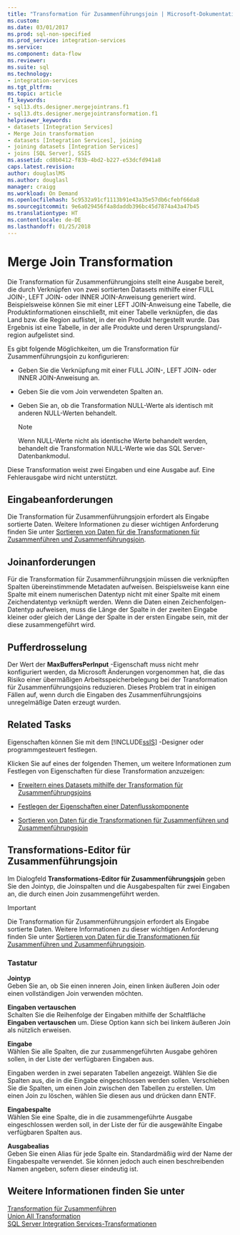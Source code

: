 ```yaml
---
title: "Transformation für Zusammenführungsjoin | Microsoft-Dokumentation"
ms.custom: 
ms.date: 03/01/2017
ms.prod: sql-non-specified
ms.prod_service: integration-services
ms.service: 
ms.component: data-flow
ms.reviewer: 
ms.suite: sql
ms.technology:
- integration-services
ms.tgt_pltfrm: 
ms.topic: article
f1_keywords:
- sql13.dts.designer.mergejointrans.f1
- sql13.dts.designer.mergejointransformation.f1
helpviewer_keywords:
- datasets [Integration Services]
- Merge Join transformation
- datasets [Integration Services], joining
- joining datasets [Integration Services]
- joins [SQL Server], SSIS
ms.assetid: cd8b0412-f83b-4bd2-b227-e53dcfd941a8
caps.latest.revision: 
author: douglaslMS
ms.author: douglasl
manager: craigg
ms.workload: On Demand
ms.openlocfilehash: 5c9532a91cf1113b91e43a35e57db6cfebf66da8
ms.sourcegitcommit: 9e6a029456f4a8daddb396bc45d7874a43a47b45
ms.translationtype: HT
ms.contentlocale: de-DE
ms.lasthandoff: 01/25/2018
---
```

# <a name="merge-join-transformation"></a>Merge Join Transformation
  Die Transformation für Zusammenführungjoins stellt eine Ausgabe bereit, die durch Verknüpfen von zwei sortierten Datasets mithilfe einer FULL JOIN-, LEFT JOIN- oder INNER JOIN-Anweisung generiert wird. Beispielsweise können Sie mit einer LEFT JOIN-Anweisung eine Tabelle, die Produktinformationen einschließt, mit einer Tabelle verknüpfen, die das Land bzw. die Region auflistet, in der ein Produkt hergestellt wurde. Das Ergebnis ist eine Tabelle, in der alle Produkte und deren Ursprungsland/-region aufgelistet sind.  
  
 Es gibt folgende Möglichkeiten, um die Transformation für Zusammenführungsjoin zu konfigurieren:  
  
-   Geben Sie die Verknüpfung mit einer FULL JOIN-, LEFT JOIN- oder INNER JOIN-Anweisung an.  
  
-   Geben Sie die vom Join verwendeten Spalten an.  
  
-   Geben Sie an, ob die Transformation NULL-Werte als identisch mit anderen NULL-Werten behandelt.  
  
    > [!NOTE]  
    >  Wenn NULL-Werte nicht als identische Werte behandelt werden, behandelt die Transformation NULL-Werte wie das SQL Server-Datenbankmodul.  
  
 Diese Transformation weist zwei Eingaben und eine Ausgabe auf. Eine Fehlerausgabe wird nicht unterstützt.  
  
## <a name="input-requirements"></a>Eingabeanforderungen  
 Die Transformation für Zusammenführungsjoin erfordert als Eingabe sortierte Daten. Weitere Informationen zu dieser wichtigen Anforderung finden Sie unter [Sortieren von Daten für die Transformationen für Zusammenführen und Zusammenführungsjoin](../../../integration-services/data-flow/transformations/sort-data-for-the-merge-and-merge-join-transformations.md).  
  
## <a name="join-requirements"></a>Joinanforderungen  
 Für die Transformation für Zusammenführungsjoin müssen die verknüpften Spalten übereinstimmende Metadaten aufweisen. Beispielsweise kann eine Spalte mit einem numerischen Datentyp nicht mit einer Spalte mit einem Zeichendatentyp verknüpft werden. Wenn die Daten einen Zeichenfolgen-Datentyp aufweisen, muss die Länge der Spalte in der zweiten Eingabe kleiner oder gleich der Länge der Spalte in der ersten Eingabe sein, mit der diese zusammengeführt wird.  
  
## <a name="buffer-throttling"></a>Pufferdrosselung  
 Der Wert der **MaxBuffersPerInput** -Eigenschaft muss nicht mehr konfiguriert werden, da Microsoft Änderungen vorgenommen hat, die das Risiko einer übermäßigen Arbeitsspeicherbelegung bei der Transformation für Zusammenführungsjoins reduzieren. Dieses Problem trat in einigen Fällen auf, wenn durch die Eingaben des Zusammenführungsjoins unregelmäßige Daten erzeugt wurden.  
  
## <a name="related-tasks"></a>Related Tasks  
 Eigenschaften können Sie mit dem [!INCLUDE[ssIS](../../../includes/ssis-md.md)] -Designer oder programmgesteuert festlegen.  
  
 Klicken Sie auf eines der folgenden Themen, um weitere Informationen zum Festlegen von Eigenschaften für diese Transformation anzuzeigen:  
  
-   [Erweitern eines Datasets mithilfe der Transformation für Zusammenführungsjoins](../../../integration-services/data-flow/transformations/extend-a-dataset-by-using-the-merge-join-transformation.md)  
  
-   [Festlegen der Eigenschaften einer Datenflusskomponente](../../../integration-services/data-flow/set-the-properties-of-a-data-flow-component.md)  
  
-   [Sortieren von Daten für die Transformationen für Zusammenführen und Zusammenführungsjoin](../../../integration-services/data-flow/transformations/sort-data-for-the-merge-and-merge-join-transformations.md)  
  
## <a name="merge-join-transformation-editor"></a>Transformations-Editor für Zusammenführungsjoin
  Im Dialogfeld **Transformations-Editor für Zusammenführungsjoin** geben Sie den Jointyp, die Joinspalten und die Ausgabespalten für zwei Eingaben an, die durch einen Join zusammengeführt werden.  
  
> [!IMPORTANT]  
>  Die Transformation für Zusammenführungsjoin erfordert als Eingabe sortierte Daten. Weitere Informationen zu dieser wichtigen Anforderung finden Sie unter [Sortieren von Daten für die Transformationen für Zusammenführen und Zusammenführungsjoin](../../../integration-services/data-flow/transformations/sort-data-for-the-merge-and-merge-join-transformations.md).  
  
### <a name="options"></a>Tastatur  
 **Jointyp**  
 Geben Sie an, ob Sie einen inneren Join, einen linken äußeren Join oder einen vollständigen Join verwenden möchten.  
  
 **Eingaben vertauschen**  
 Schalten Sie die Reihenfolge der Eingaben mithilfe der Schaltfläche **Eingaben vertauschen** um. Diese Option kann sich bei linkem äußeren Join als nützlich erweisen.  
  
 **Eingabe**  
 Wählen Sie alle Spalten, die zur zusammengeführten Ausgabe gehören sollen, in der Liste der verfügbaren Eingaben aus.  
  
 Eingaben werden in zwei separaten Tabellen angezeigt. Wählen Sie die Spalten aus, die in die Eingabe eingeschlossen werden sollen. Verschieben Sie die Spalten, um einen Join zwischen den Tabellen zu erstellen. Um einen Join zu löschen, wählen Sie diesen aus und drücken dann ENTF.  
  
 **Eingabespalte**  
 Wählen Sie eine Spalte, die in die zusammengeführte Ausgabe eingeschlossen werden soll, in der Liste der für die ausgewählte Eingabe verfügbaren Spalten aus.  
  
 **Ausgabealias**  
 Geben Sie einen Alias für jede Spalte ein. Standardmäßig wird der Name der Eingabespalte verwendet. Sie können jedoch auch einen beschreibenden Namen angeben, sofern dieser eindeutig ist.  
  
## <a name="see-also"></a>Weitere Informationen finden Sie unter  
 [Transformation für Zusammenführen](../../../integration-services/data-flow/transformations/merge-transformation.md)   
 [Union All Transformation](../../../integration-services/data-flow/transformations/union-all-transformation.md)   
 [SQL Server Integration Services-Transformationen](../../../integration-services/data-flow/transformations/integration-services-transformations.md)  
  
  

